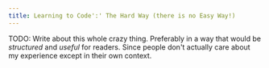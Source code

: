 ```yaml
---
title: Learning to Code':' The Hard Way (there is no Easy Way!)
---
```


TODO: Write about this whole crazy thing. Preferably in a way that would be *structured* and *useful* for readers. Since people don't actually care about my experience except in their own context.

